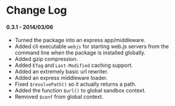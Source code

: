 # Change Log

#### 0.3.1 - 2014/03/06

- Turned the package into an express app/middleware.
- Added cli executable `webjs` for starting web.js servers from the command line when the package is installed globally.
- Added gzip compression.
- Added `ETag` and `Last-Modified` caching support.
- Added an extremely basic url rewriter.
- Added an express middleware loader.
- Fixed `$resolvePath()` so it actually returns a path.
- Added the function `$url()` to global sandbox context.
- Removed `$conf` from global context.